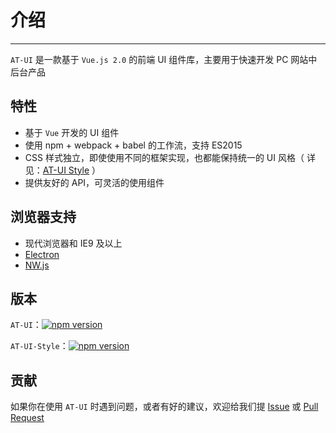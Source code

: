 # 介绍

----

`AT-UI` 是一款基于 `Vue.js 2.0` 的前端 UI 组件库，主要用于快速开发 PC 网站中后台产品

## 特性

- 基于 `Vue` 开发的 UI 组件
- 使用 npm + webpack + babel 的工作流，支持 ES2015
- CSS 样式独立，即使使用不同的框架实现，也都能保持统一的 UI 风格（ 详见：[AT-UI Style](https://github.com/at-ui/at-ui-style) ）
- 提供友好的 API，可灵活的使用组件

## 浏览器支持

- 现代浏览器和 IE9 及以上
- [Electron](http://electron.atom.io/)
- [NW.js](http://nwjs.io)

## 版本

`AT-UI`：[![npm version](https://badge.fury.io/js/at-ui.svg)](https://badge.fury.io/js/at-ui)

`AT-UI-Style`：[![npm version](https://badge.fury.io/js/at-ui-style.svg)](https://badge.fury.io/js/at-ui-style)

## 贡献

如果你在使用 `AT-UI` 时遇到问题，或者有好的建议，欢迎给我们提 [Issue](https://github.com/at-ui/at-ui/issues) 或 [Pull Request](https://github.com/at-ui/at-ui/pulls)
